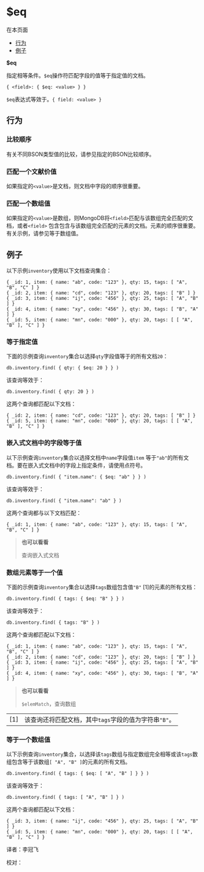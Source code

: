 # $eq

在本页面

* [行为](eq.md#behavior)
* [例子](eq.md#examples)

**$eq**

指定相等条件。`$eq`操作符匹配字段的值等于指定值的文档。

```text
{ <field>: { $eq: <value> } }
```

`$eq`表达式等效于。`{ field: <value> }`

## 行为

### 比较顺序

有关不同BSON类型值的比较，请参见指定的BSON比较顺序。

### 匹配一个文献价值

如果指定的`<value>`是文档，则文档中字段的顺序很重要。

### 匹配一个数组值

如果指定的`<value>`是数组，则MongoDB将`<field>`匹配与该数组完全匹配的文档，或者`<field>` 包含包含与该数组完全匹配的元素的文档。元素的顺序很重要。有关示例，请参见等于数组值。

## 例子

以下示例`inventory`使用以下文档查询集合：

```text
{ _id: 1, item: { name: "ab", code: "123" }, qty: 15, tags: [ "A", "B", "C" ] }
{ _id: 2, item: { name: "cd", code: "123" }, qty: 20, tags: [ "B" ] }
{ _id: 3, item: { name: "ij", code: "456" }, qty: 25, tags: [ "A", "B" ] }
{ _id: 4, item: { name: "xy", code: "456" }, qty: 30, tags: [ "B", "A" ] }
{ _id: 5, item: { name: "mn", code: "000" }, qty: 20, tags: [ [ "A", "B" ], "C" ] }
```

### 等于指定值

下面的示例查询`inventory`集合以选择`qty`字段值等于的所有文档`20`：

```text
db.inventory.find( { qty: { $eq: 20 } } )
```

该查询等效于：

```text
db.inventory.find( { qty: 20 } )
```

这两个查询都匹配以下文档：

```text
{ _id: 2, item: { name: "cd", code: "123" }, qty: 20, tags: [ "B" ] }
{ _id: 5, item: { name: "mn", code: "000" }, qty: 20, tags: [ [ "A", "B" ], "C" ] }
```

### 嵌入式文档中的字段等于值

以下示例查询`inventory`集合以选择文档中`name`字段值`item` 等于`"ab"`的所有文档。要在嵌入式文档中的字段上指定条件，请使用点符号。

```text
db.inventory.find( { "item.name": { $eq: "ab" } } )
```

该查询等效于：

```text
db.inventory.find( { "item.name": "ab" } )
```

这两个查询都与以下文档匹配：

```text
{ _id: 1, item: { name: "ab", code: "123" }, qty: 15, tags: [ "A", "B", "C" ] }
```

> **也可以看看**
>
> 查询嵌入式文档

### 数组元素等于一个值

下面的示例查询`inventory`集合以选择`tags`数组包含值`"B"` \[1\]的元素的所有文档：

```text
db.inventory.find( { tags: { $eq: "B" } } )
```

该查询等效于：

```text
db.inventory.find( { tags: "B" } )
```

这两个查询都匹配以下文档：

```text
{ _id: 1, item: { name: "ab", code: "123" }, qty: 15, tags: [ "A", "B", "C" ] }
{ _id: 2, item: { name: "cd", code: "123" }, qty: 20, tags: [ "B" ] }
{ _id: 3, item: { name: "ij", code: "456" }, qty: 25, tags: [ "A", "B" ] }
{ _id: 4, item: { name: "xy", code: "456" }, qty: 30, tags: [ "B", "A" ] }
```

> **也可以看看**
>
> `$elemMatch`，查询数组

|  |  |
| :--- | :--- |
| \[1\] | 该查询还将匹配文档，其中`tags`字段的值为字符串`"B"`。 |

### 等于一个数组值

以下示例查询`inventory`集合，以选择该`tags`数组与指定数组完全相等或该`tags`数组包含等于该数组`[ "A", "B" ]`的元素的所有文档。

```text
db.inventory.find( { tags: { $eq: [ "A", "B" ] } } )
```

该查询等效于：

```text
db.inventory.find( { tags: [ "A", "B" ] } )
```

这两个查询都匹配以下文档：

```text
{ _id: 3, item: { name: "ij", code: "456" }, qty: 25, tags: [ "A", "B" ] }
{ _id: 5, item: { name: "mn", code: "000" }, qty: 20, tags: [ [ "A", "B" ], "C" ] }
```

译者：李冠飞

校对：

